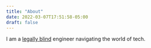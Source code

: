 ```yaml
---
title: "About"
date: 2022-03-07T17:51:58-05:00
draft: false
---
```


I am a [legally blind](https://www.afb.org/blindness-and-low-vision/eye-conditions/low-vision-and-legal-blindness-terms-and-descriptions) engineer navigating the world of tech.
